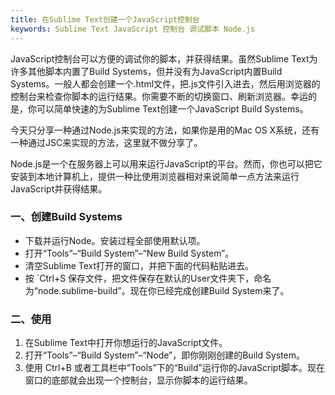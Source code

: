 ```yaml
---
title: 在Sublime Text创建一个JavaScript控制台
keywords: Sublime Text JavaScript 控制台 调试脚本 Node.js
---
```




JavaScript控制台可以方便的调试你的脚本，并获得结果。虽然Sublime Text为许多其他脚本内置了Build Systems，但并没有为JavaScript内置Build Systems。一般人都会创建一个.html文件，把.js文件引入进去，然后用浏览器的控制台来检查你脚本的运行结果。你需要不断的切换窗口、刷新浏览器。幸运的是，你可以简单快速的为Sublime Text创建一个JavaScript Build Systems。


今天只分享一种通过Node.js来实现的方法，如果你是用的Mac OS X系统，还有一种通过JSC来实现的方法，这里就不做分享了。

Node.js是一个在服务器上可以用来运行JavaScript的平台。然而，你也可以把它安装到本地计算机上，提供一种比使用浏览器相对来说简单一点方法来运行JavaScript并获得结果。

### 一、创建Build Systems

* 下载并运行Node。安装过程全部使用默认项。
* 打开“Tools”–“Build System”–“New Build System”。
* 清空Sublime Text打开的窗口，并把下面的代码粘贴进去。
* 按 `Ctrl+S 保存文件，把文件保存在默认的User文件夹下，命名为“node.sublime-build”。现在你已经完成创建Build System来了。

### 二、使用

1. 在Sublime Text中打开你想运行的JavaScript文件。
2. 打开“Tools”–“Build System”–“Node”，即你刚刚创建的Build System。
3. 使用 Ctrl+B 或者工具栏中“Tools”下的“Build”运行你的JavaScript脚本。现在窗口的底部就会出现一个控制台，显示你脚本的运行结果。
